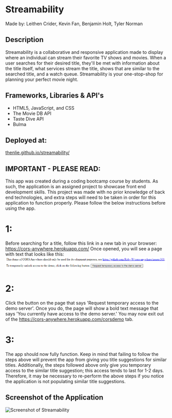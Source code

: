 # Streamability
Made by: Leithen Crider, Kevin Fan, Benjamin Holt, Tyler Norman

## Description
Streamability is a collaborative and responsive application made to display where an individual can stream their favorite TV shows and movies.
When a user searches for their desired title, they'll be met with information about the title itself, what services stream the title, shows that 
are similar to the searched title, and a watch queue. Streamability is your one-stop-shop for planning your perfect movie night.

## Frameworks, Libraries & API's
* HTML5, JavaScript, and CSS
* The Movie DB API
* Taste Dive API
* Bulma

## Deployed at:
[thenlie.github.io/streamability/](thenlie.github.io/streamability/)

## IMPORTANT - PLEASE READ:
This app was created during a coding bootcamp course by students. As such, the application is an assigned project to showcase front end development skills. This project was made with no prior knowledge of back end technologies, and extra steps will need to be taken in order for this application to function properly. Please follow the below instructions before using the app.

# 1:
Before searching for a title, follow this link in a new tab in your browser: https://cors-anywhere.herokuapp.com/
Once opened, you will see a page with text that looks like this:
![alt](./assets/images/readme-images/heroku.PNG)

# 2:
Click the button on the page that says 'Request temporary access to the demo server'. Once you do, the page will show a bold text message that says 'You currently have access to the demo server.'
You may now exit out of the https://cors-anywhere.herokuapp.com/corsdemo tab.

# 3:
The app should now fully function. Keep in mind that failing to follow the steps above will prevent the app from giving you title suggestions for similar titles.
Additionally, the steps followed above only give you temporary access to the similar title suggestion; this access tends to last for 1-2 days.
Therefore, it may be necessary to re-perform the above steps if you notice the application is not populating similar title suggestions.

## Screenshot of the Application

![Screenshot of Streamability](https://github.com/Thenlie/streamability/blob/main/assets/images/screenshot.png)
